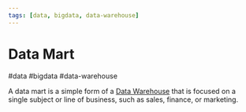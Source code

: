 ```yaml
---
tags: [data, bigdata, data-warehouse]
---
```

# Data Mart
#data #bigdata #data-warehouse 

A data mart is a simple form of a [Data Warehouse](Software%20Engineering/Datastores/Big%20Data/Data%20Warehouse.md) that is focused on a single subject or line of business, such as sales, finance, or marketing.